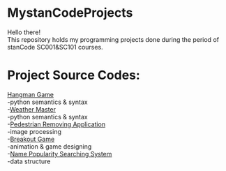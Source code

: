 # MystanCodeProjects
Hello there!\
This repository holds my programming projects done during the period of stanCode SC001&SC101 courses.

# Project Source Codes:
[Hangman Game](https://github.com/thegloriachen/MystanCodeProjects/blob/main/stanCode_Projects/SC001/hangman.py)\
-python semantics & syntax\
-[Weather Master](https://github.com/thegloriachen/MystanCodeProjects/blob/main/stanCode_Projects/SC001/weather_master.py)\
 -python semantics & syntax\
-[Pedestrian Removing Application](https://github.com/thegloriachen/MystanCodeProjects/tree/main/stanCode_Projects/SC101/photoshop)\
 -image processing\
-[Breakout Game](https://github.com/thegloriachen/MystanCodeProjects/tree/main/stanCode_Projects/SC101/breakout_game)\
 -animation & game designing\
-[Name Popularity Searching System](https://github.com/thegloriachen/MystanCodeProjects/tree/main/stanCode_Projects/SC101/babyname_webcrawler)\
 -data structure
